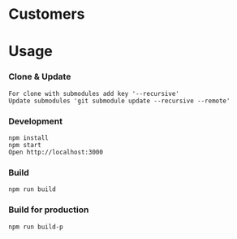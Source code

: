 # Customers

# Usage
### Clone & Update
```
For clone with submodules add key '--recursive'
Update submodules 'git submodule update --recursive --remote'
```
### Development
```
npm install
npm start
Open http://localhost:3000
```
### Build
```
npm run build
```
### Build for production
```
npm run build-p
```
